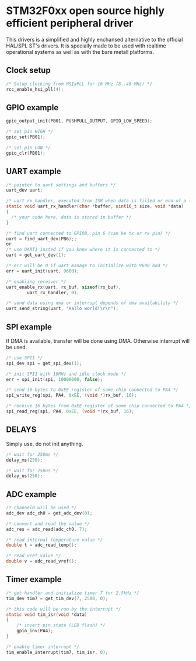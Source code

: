 # STM32F0xx open source highly efficient peripheral driver

This drivers is a simplified and highly enchansed alternative to the official HAL/SPL ST's drivers.
It is specially made to be used with realtime operational systems as well as with the bare metall platforms.

## Clock setup
```c
/* Setup clocking from HSIxPLL for 16 MHz (8..48 MHz) */
rcc_enable_hsi_pll(4);
```

## GPIO example
```c
gpio_output_init(PB01, PUSHPULL_OUTPUT, GPIO_LOW_SPEED);

/* set pin HIGH */
gpio_set(PB01);

/* set pin LOW */
gpio_clr(PB01);
```
## UART example
```c
/* pointer to uart settings and buffers */
uart_dev uart;

/* uart rx handler, executed from ISR when data is filled or end of a line detected */
static void uart_rx_handler(char *buffer, uint16_t size, void *data)
{
  /* your code here, data is stored in buffer */
}

/* find uart connected to GPIOB, pin 6 (can be tx or rx pin) */
uart = find_uart_dev(PB6);;
or
/* use UART1 insted if you know where it is connected to */
uart = get_uart_dev(1);

/* err will be 0 if uart manage to initialize with 9600 bod */
err = uart_init(uart, 9600);

/* enabling receiver */
uart_enable_rx(uart, rx_buf, sizeof(rx_buf),
		uart_rx_handler, 0);

/* send data using dma or interrupt depends of dma availability */
uart_send_string(uart, "Hallo world!\r\n");
```
## SPI example
If DMA is available, transfer will be done using DMA. Otherwise interrupt will be used.
```c
/* use SPI1 */
spi_dev spi = get_spi_dev(1);

/* init SPI1 with 10MHz and idle clock mode */
err = spi_init(spi, 10000000, false);

/* send 16 bytes to 0xEE register of some chip connected to PA4 */
spi_write_reg(spi, PA4, 0xEE, (void *)rx_buf, 16);

/* receive 16 bytes from 0xEE register of some chip connected to PA4 */
spi_read_reg(spi, PA4, 0xEE, (void *)rx_buf, 16);
```

## DELAYS
Simply use, do not init anything.
```c
/* wait for 250ms */
delay_ms(250);

/* wait for 250us */
delay_us(250);
```
## ADC example
```c
/* channel0 will be used */
adc_dev adc_ch0 = get_adc_dev(0);

/* convert and read the value */
adc_res = adc_read(adc_ch0, 7);

/* read internal temperature value */
double t = adc_read_temp();

/* read vref value */
double v = adc_read_vref();
```
## Timer example
```c
/* get handler and initialize timer 7 for 2.5kHz */
tim_dev tim7 = get_tim_dev(7, 2500, 0);

/* this code will be run by the interrupt */
static void tim_isr(void *data)
{
	/* invert pin state (LED flash) */
	gpio_inv(PA4);
}

/* enable timer interrupt */
tim_enable_interrupt(tim7, tim_isr, 0);
```
